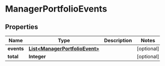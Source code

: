 
# ManagerPortfolioEvents

## Properties
Name | Type | Description | Notes
------------ | ------------- | ------------- | -------------
**events** | [**List&lt;ManagerPortfolioEvent&gt;**](ManagerPortfolioEvent.md) |  |  [optional]
**total** | **Integer** |  |  [optional]



